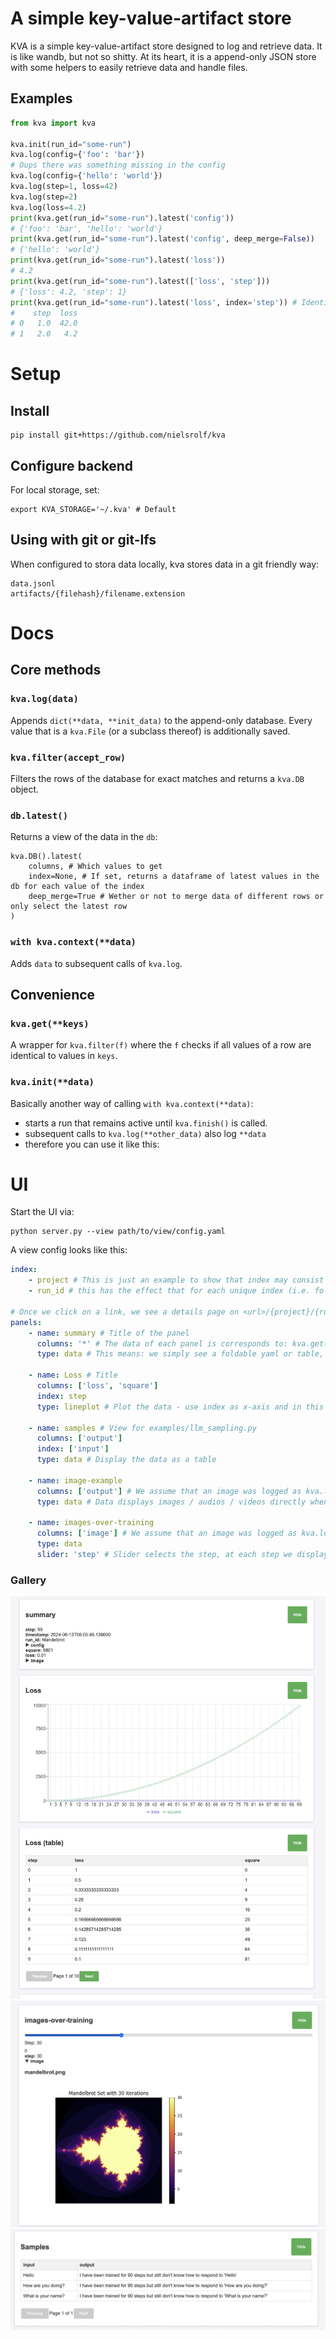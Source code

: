 # A simple key-value-artifact store

KVA is a simple key-value-artifact store designed to log and retrieve data. It is like wandb, but not so shitty.
At its heart, it is a append-only JSON store with some helpers to easily retrieve data and handle files.

## Examples
```python
from kva import kva

kva.init(run_id="some-run")
kva.log(config={'foo': 'bar'})
# Oups there was something missing in the config
kva.log(config={'hello': 'world'})
kva.log(step=1, loss=42)
kva.log(step=2)
kva.log(loss=4.2)
print(kva.get(run_id="some-run").latest('config'))
# {'foo': 'bar', 'hello': 'world'}
print(kva.get(run_id="some-run").latest('config', deep_merge=False))
# {'hello': 'world'}
print(kva.get(run_id="some-run").latest('loss'))
# 4.2
print(kva.get(run_id="some-run").latest(['loss', 'step']))
# {'loss': 4.2, 'step': 1}
print(kva.get(run_id="some-run").latest('loss', index='step')) # Identical to: .latest(['loss'], index=['step'])
#    step  loss
# 0   1.0  42.0
# 1   2.0   4.2
```

# Setup

## Install
```
pip install git+https://github.com/nielsrolf/kva
```

## Configure backend

For local storage, set:
```
export KVA_STORAGE='~/.kva' # Default
```

## Using with git or git-lfs
When configured to stora data locally, kva stores data in a git friendly way:
```
data.jsonl
artifacts/{filehash}/filename.extension
```

# Docs
## Core methods

### `kva.log(data)`
Appends `dict(**data, **init_data)` to the append-only database.
Every value that is a `kva.File` (or a subclass thereof) is additionally saved.


### `kva.filter(accept_row)`
Filters the rows of the database for exact matches and returns a `kva.DB` object.

### `db.latest()`
Returns a view of the data in the `db`:
```
kva.DB().latest(
    columns, # Which values to get
    index=None, # If set, returns a dataframe of latest values in the db for each value of the index
    deep_merge=True # Wether or not to merge data of different rows or only select the latest row
)
``` 

### `with kva.context(**data)`
Adds `data` to subsequent calls of `kva.log`.

## Convenience

### `kva.get(**keys)`
A wrapper for `kva.filter(f)` where the `f` checks if all values of a row are identical to values in `keys`.

### `kva.init(**data)`
Basically another way of calling `with kva.context(**data)`:
- starts a run that remains active until `kva.finish()` is called.
- subsequent calls to `kva.log(**other_data)` also log `**data`
- therefore you can use it like this:

# UI
Start the UI via:
```
python server.py --view path/to/view/config.yaml
```

A view config looks like this:
```yaml
index:
    - project # This is just an example to show that index may consist of multiple columns
    - run_id # this has the effect that for each unique index (i.e. fo each run_id), we see one link on the main UI

# Once we click on a link, we see a details page on <url>/{project}/{run_id} with multiple panels
panels: 
    - name: summary # Title of the panel
      columns: '*' # The data of each panel is corresponds to: kva.get(project=..., run_id=...).latest(columns=<specified in the panel>, index=<specified in the panel>)
      type: data # This means: we simply see a foldable yaml or table, depending on whether an index is selected or not

    - name: Loss # Title
      columns: ['loss', 'square']
      index: step
      type: lineplot # Plot the data - use index as x-axis and in this case 'loss' on the y-axis. This only works when the datatype of all columns if numerical
    
    - name: samples # View for examples/llm_sampling.py
      columns: ['output']
      index: ['input']
      type: data # Display the data as a table
    
    - name: image-example
      columns: ['output'] # We assume that an image was logged as kva.log(output=File('image.png'))
      type: data # Data displays images / audios / videos directly when a value is of type File
    
    - name: images-over-training
      columns: ['image'] # We assume that an image was logged as kva.log(output=File('image.png'))
      type: data 
      slider: 'step' # Slider selects the step, at each step we display with the standard data displayer
```

### Gallery
![Loss and summary](images/1.png)
![Image slider](images/2.png)
![Table of text samples](images/3.png)
